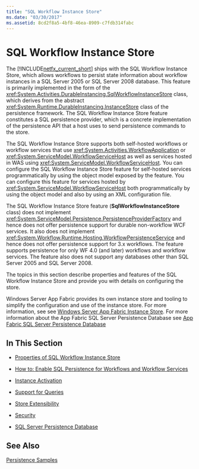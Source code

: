 ```yaml
---
title: "SQL Workflow Instance Store"
ms.date: "03/30/2017"
ms.assetid: 8cd2f8a5-4bf8-46ea-8909-c7fdb314fabc
---
```

# SQL Workflow Instance Store
The [!INCLUDE[netfx_current_short](../../../includes/netfx-current-short-md.md)] ships with the SQL Workflow Instance Store, which allows workflows to persist state information about workflow instances in a SQL Server 2005 or SQL Server 2008 database. This feature is primarily implemented in the form of the <xref:System.Activities.DurableInstancing.SqlWorkflowInstanceStore> class, which derives from the abstract <xref:System.Runtime.DurableInstancing.InstanceStore> class of the persistence framework. The SQL Workflow Instance Store feature constitutes a SQL persistence provider, which is a concrete implementation of the persistence API that a host uses to send persistence commands to the store.  
  
 The SQL Workflow Instance Store supports both self-hosted workflows or workflow services that use <xref:System.Activities.WorkflowApplication> or <xref:System.ServiceModel.WorkflowServiceHost> as well as services hosted in WAS using <xref:System.ServiceModel.WorkflowServiceHost>. You can configure the SQL Workflow Instance Store feature for self-hosted services programmatically by using the object model exposed by the feature. You can configure this feature for services hosted by <xref:System.ServiceModel.WorkflowServiceHost> both programmatically by using the object model and also by using an XML configuration file.  
  
 The SQL Workflow Instance Store feature (**SqlWorkflowInstanceStore** class) does not implement <xref:System.ServiceModel.Persistence.PersistenceProviderFactory> and hence does not offer persistence support for durable non-workflow WCF services. It also does not implement <xref:System.Workflow.Runtime.Hosting.WorkflowPersistenceService> and hence does not offer persistence support for 3.x workflows. The feature supports persistence for only WF 4.0 (and later) workflows and workflow services. The feature also does not support any databases other than SQL Server 2005 and SQL Server 2008.  
  
 The topics in this section describe properties and features of the SQL Workflow Instance Store and provide you with details on configuring the store.  
  
 Windows Server App Fabric provides its own instance store and tooling to simplify the configuration and use of the instance store. For more information, see see [Windows Server App Fabric Instance Store](http://go.microsoft.com/fwlink/?LinkId=201201). For more information about the App Fabric SQL Server Persistence Database see [App Fabric SQL Server Persistence Database](http://go.microsoft.com/fwlink/?LinkId=201202)  
  
## In This Section  
  
-   [Properties of SQL Workflow Instance Store](../../../docs/framework/windows-workflow-foundation/properties-of-sql-workflow-instance-store.md)  
  
-   [How to: Enable SQL Persistence for Workflows and Workflow Services](../../../docs/framework/windows-workflow-foundation/how-to-enable-sql-persistence-for-workflows-and-workflow-services.md)  
  
-   [Instance Activation](../../../docs/framework/windows-workflow-foundation/instance-activation.md)  
  
-   [Support for Queries](../../../docs/framework/windows-workflow-foundation/support-for-queries.md)  
  
-   [Store Extensibility](../../../docs/framework/windows-workflow-foundation/store-extensibility.md)  
  
-   [Security](../../../docs/framework/windows-workflow-foundation/security.md)  
  
-   [SQL Server Persistence Database](../../../docs/framework/windows-workflow-foundation/sql-server-persistence-database.md)  
  
## See Also  
 [Persistence Samples](http://go.microsoft.com/fwlink/?LinkID=177735)
